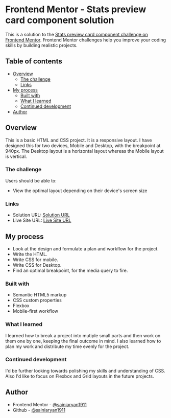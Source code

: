# Frontend Mentor - Stats preview card component solution

This is a solution to the [Stats preview card component challenge on Frontend Mentor](https://www.frontendmentor.io/challenges/stats-preview-card-component-8JqbgoU62). Frontend Mentor challenges help you improve your coding skills by building realistic projects.

## Table of contents

- [Overview](#overview)
  - [The challenge](#the-challenge)
  - [Links](#links)
- [My process](#my-process)
  - [Built with](#built-with)
  - [What I learned](#what-i-learned)
  - [Continued development](#continued-development)
- [Author](#author)

## Overview

This is a basic HTML and CSS project. It is a responsive layout. I have designed this for two devices, Mobile and Desktop, with the breakpoint at 940px. The Desktop layout is a horizontal layout whereas the Mobile layout is vertical.

### The challenge

Users should be able to:

- View the optimal layout depending on their device's screen size

### Links

- Solution URL: [Solution URL](https://github.com/sainiaryan1911/Stats-Preview-Card-Component)
- Live Site URL: [Live Site URL](https://sainiaryan1911.github.io/Stats-Preview-Card-Component)

## My process

- Look at the design and formulate a plan and workflow for the project.
- Write the HTML.
- Write CSS for mobile.
- Write CSS for Desktop.
- Find an optimal breakpoint, for the media query to fire.

### Built with

- Semantic HTML5 markup
- CSS custom properties
- Flexbox
- Mobile-first workflow

### What I learned

I learned how to break a project into mutiple small parts and then work on them one by one, keeping the final outcome in mind. I also learned how to plan my work and distribute my time evenly for the project.

### Continued development

I'd be further looking towards polishing my skills and understanding of CSS. Also I'd like to focus on Flexbox and Grid layouts in the future projects.

## Author

- Frontend Mentor - [@sainiaryan1911](https://www.frontendmentor.io/profile/sainiaryan1911)
- Github - [@sainiaryan1911](https://github.com/sainiaryan1911)

